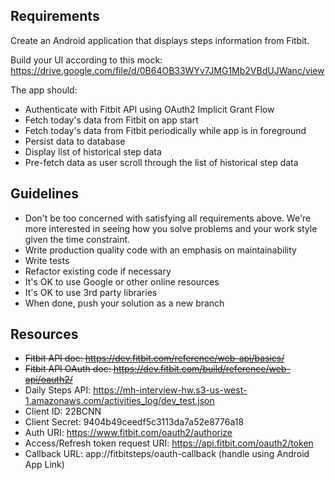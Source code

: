
## Requirements
Create an Android application that displays steps information from Fitbit.

Build your UI according to this mock: https://drive.google.com/file/d/0B64OB33WYv7JMG1Mb2VBdUJWanc/view

The app should:
* Authenticate with Fitbit API using OAuth2 Implicit Grant Flow
* Fetch today's data from Fitbit on app start
* Fetch today's data from Fitbit periodically while app is in foreground
* Persist data to database
* Display list of historical step data
* Pre-fetch data as user scroll through the list of historical step data

## Guidelines
* Don't be too concerned with satisfying all requirements above. We're more
interested in seeing how you solve problems and your work style given the time constraint.  
* Write production quality code with an emphasis on maintainability
* Write tests  
* Refactor existing code if necessary
* It's OK to use Google or other online resources
* It's OK to use 3rd party libraries
* When done, push your solution as a new branch

## Resources
* ~~Fitbit API doc: https://dev.fitbit.com/reference/web-api/basics/~~
* ~~Fitbit API OAuth doc: https://dev.fitbit.com/build/reference/web-api/oauth2/~~
* Daily Steps API: https://mh-interview-hw.s3-us-west-1.amazonaws.com/activities_log/dev_test.json
* Client ID: 22BCNN
* Client Secret: 9404b49ceedf5c3113da7a52e8776a18
* Auth URI: https://www.fitbit.com/oauth2/authorize
* Access/Refresh token request URI: https://api.fitbit.com/oauth2/token
* Callback URL: app://fitbitsteps/oauth-callback (handle using Android App Link)
